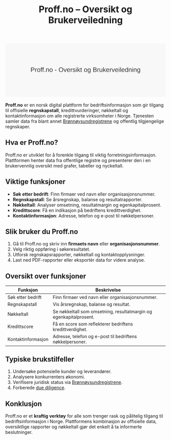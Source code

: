 ﻿---
title: "Proff.no – Oversikt og Brukerveiledning"
seoTitle: "Proff.no “ Oversikt og Brukerveiledning"
description: '![Proff.no “ Oversikt og Brukerveiledning](proff-no-image.svg)'
---

![Proff.no “ Oversikt og Brukerveiledning](proff-no-image.svg)

**Proff.no** er en norsk digital plattform for bedriftsinformasjon som gir tilgang til offisielle **regnskapstall**, kredittvurderinger, nøkkeltall og kontaktinformasjon om alle registrerte virksomheter i Norge. Tjenesten samler data fra blant annet [Brønnøysundregistrene](/blogs/regnskap/bronnoysundregistrene "Brønnøysundregistrene “ Offentlig register for norske bedrifter") og offentlig tilgjengelige regnskaper.

## Hva er Proff.no?

Proff.no er utviklet for å forenkle tilgang til viktig forretningsinformasjon. Plattformen henter data fra offentlige registre og presenterer den i en brukervennlig oversikt med grafer, tabeller og nyckeltall.

## Viktige funksjoner

* **Søk etter bedrift**: Finn firmaer ved navn eller organisasjonsnummer.
* **Regnskapstall**: Se årsregnskap, balanse og resultatrapporter.
* **Nøkkeltall**: Analyser omsetning, resultatmargin og egenkapitalprosent.
* **Kredittscore**: Få en indikasjon på bedriftens kredittverdighet.
* **Kontaktinformasjon**: Adresse, telefon og e-post til nøkkelpersoner.

## Slik bruker du Proff.no

1. Gå til Proff.no og skriv inn **firmaets navn** eller **organisasjonsnummer**.
2. Velg riktig oppføring i søkeresultatet.
3. Utforsk regnskapsrapporter, nøkkeltall og kontaktopplysninger.
4. Last ned PDF-rapporter eller eksportér data for videre analyse.

## Oversikt over funksjoner

| **Funksjon**           | **Beskrivelse**                                                                 |
|------------------------|---------------------------------------------------------------------------------|
| Søk etter bedrift      | Finn firmaer ved navn eller organisasjonsnummer.                                |
| Regnskapstall          | Vis årsregnskap, balanse og resultat.                                           |
| Nøkkeltall             | Se nøkkeltall som omsetning, resultatmargin og egenkapitalprosent.             |
| Kredittscore           | Få en score som reflekterer bedriftens kredittverdighet.                        |
| Kontaktinformasjon     | Adresse, telefon og e-post til bedriftens nøkkelpersoner.                       |

## Typiske brukstilfeller

1. Undersøke potensielle kunder og leverandører.
2. Analysere konkurrenters økonomi.
3. Verifisere juridisk status via [Brønnøysundregistrene](/blogs/regnskap/bronnoysundregistrene "Brønnøysundregistrene “ Offentlig register for norske bedrifter").
4. Forberede [due diligence](/blogs/regnskap/due-diligence "Due Diligence “ En Guide til Risiko- og Sårbarhetsanalyse").

## Konklusjon

Proff.no er et **kraftig verktøy** for alle som trenger rask og pålitelig tilgang til bedriftsinformasjon i Norge. Plattformens kombinasjon av offisielle data, oversiktlige rapporter og nøkkeltall gjør det enkelt å ta informerte beslutninger.










